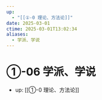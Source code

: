```yaml
---
up:
  - "[[①-0 理论、方法论]]"
date: 2025-03-01
ctime: 2025-03-01T13:02:34
aliases:
  - 学派、学说
---
```


# ①-06 学派、学说

- up: [[①-0 理论、方法论]]
